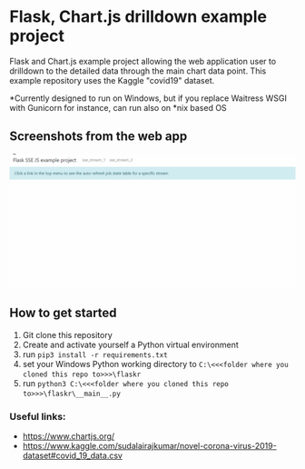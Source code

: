 # Flask, Chart.js drilldown example project
Flask and Chart.js example project allowing the web application user to drilldown to the detailed data through the main chart data point.
This example repository uses the Kaggle "covid19" dataset. 

*Currently designed to run on Windows, but if you replace Waitress WSGI with Gunicorn for instance, can
run also on *nix based OS

## Screenshots from the web app
![alt text][screens]

[screens]: https://github.com/datahappy1/flask_sse_example_project/blob/master/flaskr/docs/screens.gif "screens"


## How to get started
1) Git clone this repository
2) Create and activate yourself a Python virtual environment
3) run `pip3 install -r requirements.txt`
4) set your Windows Python working directory to `C:\<<<folder where you cloned this repo to>>>\flaskr`
5) run `python3 C:\<<<folder where you cloned this repo to>>>\flaskr\__main__.py`

### Useful links:
- https://www.chartjs.org/
- https://www.kaggle.com/sudalairajkumar/novel-corona-virus-2019-dataset#covid_19_data.csv
